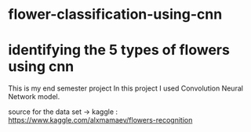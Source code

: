 # flower-classification-using-cnn
# identifying the 5 types of flowers using cnn
This is my end semester project 
In this project I used Convolution Neural Network model.

source for the data set -> kaggle : https://www.kaggle.com/alxmamaev/flowers-recognition
